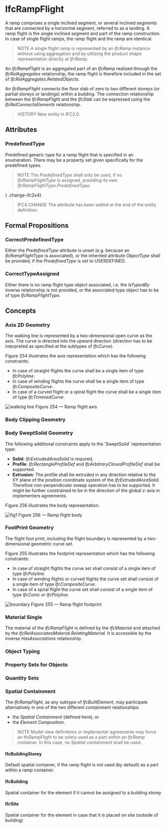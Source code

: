 # IfcRampFlight

A ramp comprises a single inclined segment, or several inclined segments that are connected by a horizontal segment, referred to as a landing. A ramp flight is the single inclined segment and part of the ramp construction. In case of single flight ramps, the ramp flight and the ramp are identical.
<!-- end of short definition -->


> NOTE A single flight ramp is represented by an _IfcRamp_ instance without using aggregation and by utilizing the product shape representation directly at _IfcRamp_.

An _IfcRampFlight_ is an aggregated part of an _IfcRamp_ realized through the _IfcRelAggregates_ relationship, the ramp flight is therefore included in the set of _IfcRelAggregates.RelatedObjects_.

An _IfcRampFlight_ connects the floor slab of zero to two different storeys (or partial storeys or landings) within a building. The connection relationship between the _IfcRampFlight_ and the _IfcSlab_ can be expressed using the _IfcRelConnectsElements_ relationship.

> HISTORY New entity in IFC2.0.

## Attributes

### PredefinedType
Predefined generic type for a ramp flight that is specified in an enumeration. There may be a property set given specifically for the predefined types.
> NOTE The _PredefinedType_ shall only be used, if no _IfcRampFlightType_ is assigned, providing its own _IfcRampFlightType.PredefinedType_.

{ .change-ifc2x4}
> IFC4 CHANGE The attribute has been added at the end of the entity definition.

## Formal Propositions

### CorrectPredefinedType
Either the _PredefinedType_ attribute is unset (e.g. because an _IfcRampFlightType_ is associated), or the inherited attribute _ObjectType_ shall be provided, if the _PredefinedType_ is set to USERDEFINED.

### CorrectTypeAssigned
Either there is no ramp flight type object associated, i.e. the _IsTypedBy_ inverse relationship is not provided, or the associated type object has to be of type _IfcRampFlightType_.

## Concepts

### Axis 2D Geometry

The walking line is represented by a two-dimensional open curve as the axis. The curve is directed into the upward direction (direction has to be interpreted as specified at the subtypes of _IfcCurve_).

Figure 254 illustrates the axis representation which has the following constraints:

* In case of straight flights the curve shall be a single item of type _IfcPolyline_.
* In case of winding flights the curve shall be a single item of type _IfcCompositeCurve_.
* In case of a curved flight or a spiral flight the curve shall be a single item of type _IfcTrimmedCurve_.

![walking line](../../../../figures/ifcstairflight_01-layout1.gif)
Figure 254 — Ramp flight axis

### Body Clipping Geometry



### Body SweptSolid Geometry

The following additional constraints apply to the 'SweptSolid' representation type:

* **Solid**: _IfcExtrudedAreaSolid_ is required,
* **Profile**: _IfcRectangleProfileDef_ and _IfcArbitraryClosedProfileDef_ shall be supported.
* **Extrusion**: The profile shall be extruded in any direction relative to the XY plane of the position coordinate system of the _IfcExtrudedAreaSolid_. Therefore non-perpendicular sweep operation has to be supported. It might be further constrained to be in the direction of the global z-axis in implementers agreements.

Figure 256 illustrates the body representation.

![fig1](../../../../figures/ifcrampflight-layout1.gif)
Figure 256 — Ramp flight body

### FootPrint Geometry

The flight foot print, including the flight boundary is represented by a two-dimensional geometric curve set.

Figure 255 illustrates the footprint representation which has the following constraints:

* In case of straight flights the curve set shall consist of a single item of type _IfcPolyline_.
* In case of winding flights or curved flights the curve set shall consist of a single item of type _IfcCompositeCurve_.
* In case of a spiral flight the curve set shall consist of a single item of type _IfcConic_ or _IfcPolyline_.

![boundary](../../../../figures/ifcstairflight_02-layout1.gif)
Figure 255 — Ramp flight footprint

### Material Single

The material of the _IfcRampFlight_ is defined by the _IfcMaterial_ and attached by the _IfcRelAssociatesMaterial.RelatingMaterial_. It is accessible by the inverse _HasAssociations_ relationship.

### Object Typing



### Property Sets for Objects



### Quantity Sets



### Spatial Containment

The _IfcRampFlight_, as any subtype of _IfcBuiltElement_, may participate alternatively in one of the two different containment relationships:

* the _Spatial Containment_ (defined here), or
* the _Element Composition_.

> NOTE Model view definitions or implementer agreements may force an IfcRampFlight to be solely used as a part within an _IfcRamp_ container. In this case, no _Spatial containment_ shall be used.

#### IfcBuildingStorey

Default spatial container, if the ramp flight is not used (by default) as a part within a ramp container.

#### IfcBuilding

Spatial container for the element if it cannot be assigned to a building storey

#### IfcSite

Spatial container for the element in case that it is placed on site (outside of building)

